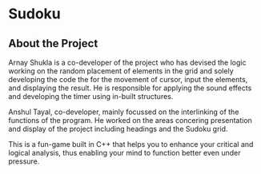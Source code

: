 # Sudoku
## About the Project
Arnay Shukla is a co-developer of the project who has devised the logic working on the random placement of elements in the grid and solely
developing the code the for the movement of cursor, input the elements, and displaying the result. He is responsible for applying the sound
effects and developing the timer using in-built structures.

Anshul Tayal, co-developer, mainly focussed on the interlinking of the functions of the program. He worked on the areas concering presentation
and display of the project including headings and the Sudoku grid.

This is a fun-game built in C++ that helps you to enhance your critical and logical analysis, thus enabling your mind to function better
even under pressure.

